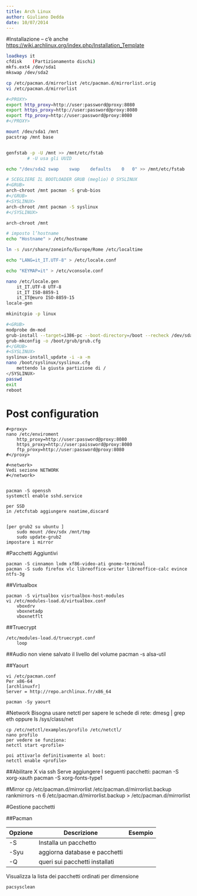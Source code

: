 ```yaml
---
title: Arch Linux
author: Giuliano Dedda 
date: 10/07/2014
---
```


#Installazione
– c’è anche https://wiki.archlinux.org/index.php/Installation_Template

```bash
loadkeys it
cfdisk    (Partizionamento dischi)
mkfs.ext4 /dev/sda1
mkswap /dev/sda2

cp /etc/pacman.d/mirrorlist /etc/pacman.d/mirrorlist.orig
vi /etc/pacman.d/mirrorlist

#<PROXY>
export http_proxy=http://user:password@proxy:8080
export https_proxy=http://user:password@proxy:8080
export ftp_proxy=http://user:password@proxy:8080
#</PROXY>

mount /dev/sda1 /mnt
pacstrap /mnt base 


genfstab -p -U /mnt >> /mnt/etc/fstab 
		# -U usa gli UUID

echo "/dev/sda2	swap	swap	defaults	0	0" >> /mnt/etc/fstab

# SCEGLIERE IL BOOTLOADER GRUB (meglio) O SYSLINUX
#<GRUB>
arch-chroot /mnt pacman -S grub-bios
#</GRUB>
#<SYSLINUX>
arch-chroot /mnt pacman -S syslinux
#</SYSLINUX>

arch-chroot /mnt

# imposto l’hostname
echo "Hostname" > /etc/hostname

ln -s /usr/share/zoneinfo/Europe/Rome /etc/localtime

echo "LANG=it_IT.UTF-8" > /etc/locale.conf	

echo "KEYMAP=it" > /etc/vconsole.conf

nano /etc/locale.gen
	it_IT.UTF-8 UTF-8  
	it_IT ISO-8859-1  
	it_IT@euro ISO-8859-15
locale-gen

mkinitcpio -p linux

#<GRUB>
modprobe dm-mod
grub-install --target=i386-pc --boot-directory=/boot --recheck /dev/sda
grub-mkconfig -o /boot/grub/grub.cfg
#</GRUB>
#<SYSLINUX>
syslinux-install_update -i -a -m
nano /boot/syslinux/syslinux.cfg
	mettendo la giusta partizione di /
</SYSLINUX>
passwd
exit
reboot
```

# Post configuration

```
#<proxy>
nano /etc/enviroment
	http_proxy=http://user:password@proxy:8080
	https_proxy=http://user:paissword@proxy:8080
	ftp_proxy=http://user:password@proxy:8080
#</proxy>

#<network>
Vedi sezione NETWORK
#</network>


pacman -S openssh
systemctl enable sshd.service

per SSD
in /etcfstab aggiungere noatime,discard


[per grub2 su ubuntu ]
	sudo mount /dev/sdx /mnt/tmp
	sudo update-grub2
impostare i mirror
```


#Pacchetti Aggiuntivi
```
pacman -S cinnamon lxdm xf86-video-ati gnome-terminal
pacman -S sudo firefox vlc libreoffice-writer libreoffice-calc evince ntfs-3g
```

##Virtualbox
```
pacman -S virtualbox visrtualbox-host-modules
vi /etc/modules-load.d/virtualbox.conf
	vboxdrv 
	vboxnetadp 
	vboxnetflt 
```

##Truecrypt
```
/etc/modules-load.d/truecrypt.conf 
	loop
```

##Audio 
non viene salvato il livello del volume
pacman -s alsa-util

##Yaourt
```
vi /etc/pacman.conf 
Per x86-64 
[archlinuxfr] 
Server = http://repo.archlinux.fr/x86_64 

pacman -Sy yaourt
```

#Network
Bisogna usare netctl
per sapere le schede di rete:
	dmesg | grep eth
oppure
	ls /sys/class/net

```
cp /etc/netctl/examples/profilo /etc/netctl/
nano profilo
per vedere se funziona: 
netctl start <profile>

poi attivarlo definitivamente al boot: 
netctl enable <profile>
```


##Abilitare X via ssh 
Serve aggiungere I seguenti pacchetti:
pacman -S xorg-xauth
pacman -S xorg-fonts-type1

#Mirror
cp /etc/pacman.d/mirrorlist /etc/pacman.d/mirrorlist.backup
rankmirrors -n 6 /etc/pacman.d/mirrorlist.backup > /etc/pacman.d/mirrorlist

#Gestione pacchetti 

##Pacman

Opzione 		| Descrizione 						| Esempio
------- 		| ------- 							| ------- 
-S <pacchetto>	| Installa un pacchetto | 
 -Syu			| aggiorna database e pacchetti |
 -Q				| queri sui pacchetti installati |

Visualizza la lista dei pacchetti ordinati per dimensione

    pacsysclean	



